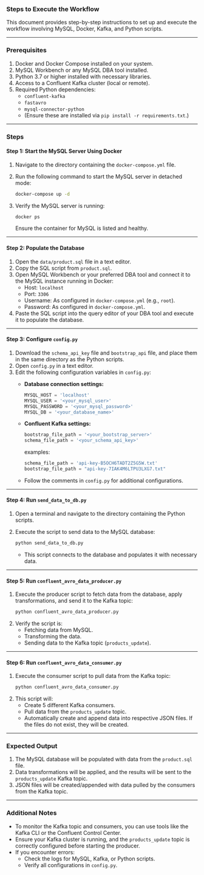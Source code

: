 ### Steps to Execute the Workflow

This document provides step-by-step instructions to set up and execute the workflow involving MySQL, Docker, Kafka, and Python scripts.

---

### **Prerequisites**

1. Docker and Docker Compose installed on your system.
2. MySQL Workbench or any MySQL DBA tool installed.
3. Python 3.7 or higher installed with necessary libraries.
4. Access to a Confluent Kafka cluster (local or remote).
5. Required Python dependencies:
   - `confluent-kafka`
   - `fastavro`
   - `mysql-connector-python`
   - (Ensure these are installed via `pip install -r requirements.txt`.)

---

### **Steps**

#### **Step 1: Start the MySQL Server Using Docker**

1. Navigate to the directory containing the `docker-compose.yml` file.
2. Run the following command to start the MySQL server in detached mode:
   ```bash
   docker-compose up -d
   ```
3. Verify the MySQL server is running:
   ```bash
   docker ps
   ```

   Ensure the container for MySQL is listed and healthy.

---

#### **Step 2: Populate the Database**

1. Open the `data/product.sql` file in a text editor.
2. Copy the SQL script from `product.sql`.
3. Open MySQL Workbench or your preferred DBA tool and connect it to the MySQL instance running in Docker:
   - Host: `localhost`
   - Port: `3306`
   - Username: As configured in `docker-compose.yml` (e.g., `root`).
   - Password: As configured in `docker-compose.yml`.
4. Paste the SQL script into the query editor of your DBA tool and execute it to populate the database.

---

#### **Step 3: Configure `config.py`**

1. Download the `schema_api_key` file and `bootstrap_api` file, and place them in the same directory as the Python scripts.
2. Open `config.py` in a text editor.
3. Edit the following configuration variables in `config.py`:
   - **Database connection settings:**

     ```python
     MYSQL_HOST = 'localhost'
     MYSQL_USER = '<your_mysql_user>'
     MYSQL_PASSWORD = '<your_mysql_password>'
     MYSQL_DB = '<your_database_name>'
     ```
   - **Confluent Kafka settings:**

     ```python
     bootstrap_file_path = '<your_bootstrap_server>'
     schema_file_path = '<your_schema_api_key>'
     ```

     examples:
     ```python
     schema_file_path = 'api-key-B5OCH6TADT2Z5G5W.txt'
     bootstrap_file_path = "api-key-7IAK4M6LTPU3LXG7.txt"
     ```
   - Follow the comments in `config.py` for additional configurations.

---

#### **Step 4: Run `send_data_to_db.py`**

1. Open a terminal and navigate to the directory containing the Python scripts.
2. Execute the script to send data to the MySQL database:
   ```bash
   python send_data_to_db.py
   ```

   - This script connects to the database and populates it with necessary data.

---

#### **Step 5: Run `confluent_avro_data_producer.py`**

1. Execute the producer script to fetch data from the database, apply transformations, and send it to the Kafka topic:
   ```bash
   python confluent_avro_data_producer.py
   ```
2. Verify the script is:
   - Fetching data from MySQL.
   - Transforming the data.
   - Sending data to the Kafka topic (`products_update`).

---

#### **Step 6: Run `confluent_avro_data_consumer.py`**

1. Execute the consumer script to pull data from the Kafka topic:
   ```bash
   python confluent_avro_data_consumer.py
   ```
2. This script will:
   - Create 5 different Kafka consumers.
   - Pull data from the `products_update` topic.
   - Automatically create and append data into respective JSON files. If the files do not exist, they will be created.

---

### **Expected Output**

1. The MySQL database will be populated with data from the `product.sql` file.
2. Data transformations will be applied, and the results will be sent to the `products_update` Kafka topic.
3. JSON files will be created/appended with data pulled by the consumers from the Kafka topic.

---

### **Additional Notes**

- To monitor the Kafka topic and consumers, you can use tools like the Kafka CLI or the Confluent Control Center.
- Ensure your Kafka cluster is running, and the `products_update` topic is correctly configured before starting the producer.
- If you encounter errors:
  - Check the logs for MySQL, Kafka, or Python scripts.
  - Verify all configurations in `config.py`.
